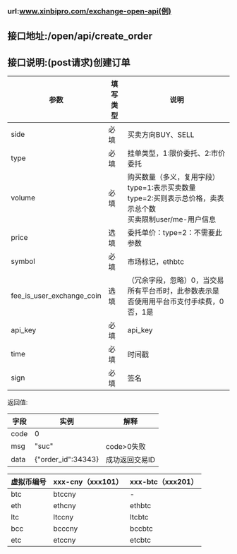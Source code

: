 ### url:www.xinbipro.com/exchange-open-api(例)## 接口地址:/open/api/create_order## 接口说明:(post请求)创建订单|参数|	填写类型|	说明||------------|--------|-----------------------------||side|	必填|	买卖方向BUY、SELL||type|	必填|	挂单类型，1:限价委托、2:市价委托||volume| 	必填|	购买数量（多义，复用字段）<br>type=1:表示买卖数量<br>type=2:买则表示总价格，卖表示总个数<br>买卖限制user/me-用户信息||price|	选填|	委托单价：type=2：不需要此参数||symbol|	必填|	市场标记，ethbtc||fee_is_user_exchange_coin|	选填|	（冗余字段，忽略）0，当交易所有平台币时，此参数表示是否使用用平台币支付手续费，0否，1是||api_key|	必填|	api_key||time|	必填|	时间戳||sign|	必填|	签名|返回值:|字段|	实例|	解释||-----|------|---------||code|	0|	 |msg|	"suc"|	code>0失败||data|	{"order_id":34343}|成功返回交易ID||虚拟币编号|xxx-cny（xxx101）|xxx-btc（xxx201）||------------|------------|------------||btc|	btccny|	-||eth|	ethcny|	ethbtc||ltc|	ltccny|	ltcbtc||bcc|	bcccny|	bccbtc||etc|	etccny|	etcbtc|